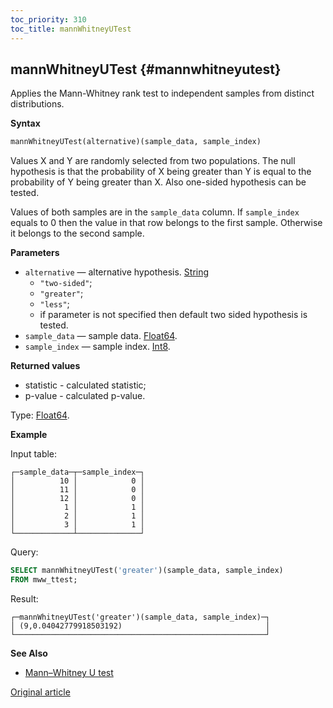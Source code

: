 ```yaml
---
toc_priority: 310
toc_title: mannWhitneyUTest
---
```


## mannWhitneyUTest {#mannwhitneyutest}

Applies the Mann-Whitney rank test to independent samples from distinct distributions.

**Syntax**

``` sql
mannWhitneyUTest(alternative)(sample_data, sample_index)
```
Values X and Y are randomly selected from two populations. The null hypothesis is that the probability of X being greater than Y is equal to the probability of Y being greater than X. Also one-sided hypothesis can be tested.
  
Values of both samples are in the `sample_data` column. If `sample_index` equals to 0 then the value in that row belongs to the first sample. Otherwise it belongs to the second sample. 


**Parameters**

-   `alternative` — alternative hypothesis. [String](../../../sql-reference/data-types/string.md)
    -   `"two-sided"`;
    -   `"greater"`;
    -   `"less"`;
    -   if parameter is not specified then default two sided hypothesis is tested.
-   `sample_data` — sample data. [Float64](../../../sql-reference/data-types/float.md).
-   `sample_index` — sample index. [Int8](../../../sql-reference/data-types/int-uint.md).

**Returned values**

-   statistic - calculated statistic;
-   p-value - calculated p-value.

Type: [Float64](../../../sql-reference/data-types/float.md).


**Example**

Input table:

``` text
┌─sample_data─┬─sample_index─┐
│          10 │            0 │
│          11 │            0 │
│          12 │            0 │
│           1 │            1 │
│           2 │            1 │
│           3 │            1 │
└─────────────┴──────────────┘
```

Query:

``` sql
SELECT mannWhitneyUTest('greater')(sample_data, sample_index)
FROM mww_ttest;
```

Result:

``` text
┌─mannWhitneyUTest('greater')(sample_data, sample_index)─┐
│ (9,0.04042779918503192)                                │
└────────────────────────────────────────────────────────┘
```

**See Also**

-   [Mann–Whitney U test](https://en.wikipedia.org/wiki/Mann%E2%80%93Whitney_U_test)

[Original article](https://clickhouse.tech/docs/en/sql-reference/aggregate-functions/reference/mannwhitneyutest/) <!--hide-->